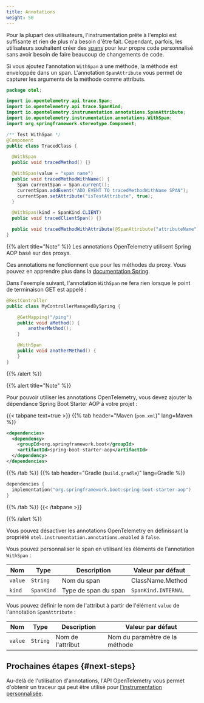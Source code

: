 ```yaml
---
title: Annotations
weight: 50
---
```


<!-- markdownlint-disable blanks-around-fences -->

<?code-excerpt path-base="examples/java/spring-starter"?>

Pour la plupart des utilisateurs, l'instrumentation prête à l'emploi est
suffisante et rien de plus n'a besoin d'être fait. Cependant, parfois, les
utilisateurs souhaitent créer des [spans](/docs/concepts/signals/traces/#spans)
pour leur propre code personnalisé sans avoir besoin de faire beaucoup de
changements de code.

Si vous ajoutez l'annotation `WithSpan` à une méthode, la méthode est enveloppée
dans un span. L'annotation `SpanAttribute` vous permet de capturer les arguments
de la méthode comme attributs.

<!-- prettier-ignore-start -->

<?code-excerpt "src/main/java/otel/TracedClass.java"?>

```java
package otel;

import io.opentelemetry.api.trace.Span;
import io.opentelemetry.api.trace.SpanKind;
import io.opentelemetry.instrumentation.annotations.SpanAttribute;
import io.opentelemetry.instrumentation.annotations.WithSpan;
import org.springframework.stereotype.Component;

/** Test WithSpan */
@Component
public class TracedClass {

  @WithSpan
  public void tracedMethod() {}

  @WithSpan(value = "span name")
  public void tracedMethodWithName() {
    Span currentSpan = Span.current();
    currentSpan.addEvent("ADD EVENT TO tracedMethodWithName SPAN");
    currentSpan.setAttribute("isTestAttribute", true);
  }

  @WithSpan(kind = SpanKind.CLIENT)
  public void tracedClientSpan() {}

  public void tracedMethodWithAttribute(@SpanAttribute("attributeName") String parameter) {}
}
```

<!-- prettier-ignore-end -->

{{% alert title="Note" %}} Les annotations OpenTelemetry utilisent Spring AOP
basé sur des proxys.

Ces annotations ne fonctionnent que pour les méthodes du proxy. Vous pouvez en
apprendre plus dans la
[documentation Spring](https://docs.spring.io/spring-framework/reference/core/aop/proxying.html).

Dans l'exemple suivant, l'annotation `WithSpan` ne fera rien lorsque le point de
terminaison GET est appelé :

```java
@RestController
public class MyControllerManagedBySpring {

    @GetMapping("/ping")
    public void aMethod() {
        anotherMethod();
    }

    @WithSpan
    public void anotherMethod() {
    }
}
```

{{% /alert %}}

{{% alert title="Note" %}}

Pour pouvoir utiliser les annotations OpenTelemetry, vous devez ajouter la
dépendance Spring Boot Starter AOP à votre projet :

{{< tabpane text=true >}} {{% tab header="Maven (`pom.xml`)" lang=Maven %}}

```xml
<dependencies>
  <dependency>
    <groupId>org.springframework.boot</groupId>
    <artifactId>spring-boot-starter-aop</artifactId>
  </dependency>
</dependencies>
```

{{% /tab %}} {{% tab header="Gradle (`build.gradle`)" lang=Gradle %}}

```kotlin
dependencies {
  implementation("org.springframework.boot:spring-boot-starter-aop")
}
```

{{% /tab %}} {{< /tabpane >}}

{{% /alert %}}

Vous pouvez désactiver les annotations OpenTelemetry en définissant la propriété
`otel.instrumentation.annotations.enabled` à `false`.

Vous pouvez personnaliser le span en utilisant les éléments de l'annotation
`WithSpan` :

| Nom     | Type       | Description          | Valeur par défaut                |
| ------- | ---------- | -------------------- | -------------------------------- |
| `value` | `String`   | Nom du span          | ClassName.Method |
| `kind`  | `SpanKind` | Type de span du span | `SpanKind.INTERNAL`              |

Vous pouvez définir le nom de l'attribut à partir de l'élément `value` de
l'annotation `SpanAttribute` :

| Nom     | Type     | Description       | Valeur par défaut              |
| ------- | -------- | ----------------- | ------------------------------ |
| `value` | `String` | Nom de l'attribut | Nom du paramètre de la méthode |

## Prochaines étapes {#next-steps}

Au-delà de l'utilisation d'annotations, l'API OpenTelemetry vous permet
d'obtenir un traceur qui peut être utilisé pour
[l'instrumentation personnalisée](../api).
